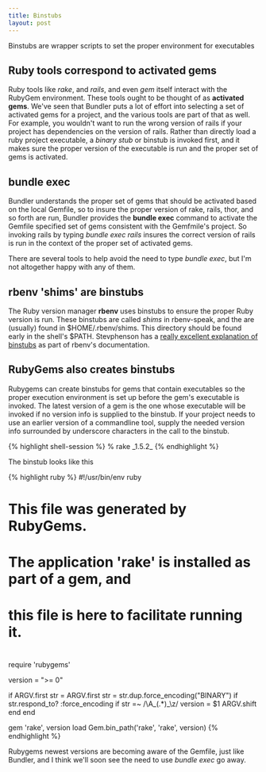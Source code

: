 ```yaml
---
title: Binstubs
layout: post
---
```


<div class="message">
Binstubs are wrapper scripts to set the proper environment for executables
</div>

## Ruby tools correspond to activated gems

Ruby tools like *rake*, and *rails*, and even *gem* itself interact with the RubyGem environment. These
tools ought to be thought of as **activated gems**. We've seen that Bundler puts a lot of effort into 
selecting a set of activated gems for a project, and the various tools are part of that as well. For example,
you wouldn't want to run the wrong version of rails if your project has dependencies on the version of rails.
Rather than directly load a ruby project executable, a *binary stub* or binstub is invoked first, and it makes
sure the proper version of the executable is run and the proper set of gems is activated.

## bundle exec

Bundler understands the proper set of gems that should be activated based on the local Gemfile, so to insure
the proper version of rake, rails, thor, and so forth are run, Bundler provides the **bundle exec** command
to activate the Gemfile specified set of gems consistent with the Gemfmile's project. So invoking rails by
typing *bundle exec rails* insures the correct version of rails is run in the context of the proper set
of activated gems.

There are several tools to help avoid the need to type *bundle exec*, but I'm not altogether happy with
any of them.

## rbenv 'shims' are binstubs

The Ruby version manager **rbenv** uses binstubs to ensure the proper Ruby version is run. These binstubs
are called *shims* in rbenv-speak, and the are (usually) found in $HOME/.rbenv/shims. This directory
should be found early in the shell's $PATH. Stevphenson has a 
[really excellent explanation of binstubs](https://github.com/sstephenson/rbenv/wiki/Understanding-binstubs)
as part of rbenv's documentation.

## RubyGems also creates binstubs

Rubygems can create binstubs for gems that contain executables so the proper execution environment is set up
before the gem's executable is invoked. The latest version of a gem is the one
whose executable will be invoked if no version info is supplied to the binstub. If your project needs
to use an earlier version of a commandline tool, supply the needed version info surrounded by underscore
characters in the call to the binstub.

{% highlight shell-session %}
% rake \_1.5.2\_
{% endhighlight %}

The binstub looks like this

{% highlight ruby %}
#!/usr/bin/env ruby
#
# This file was generated by RubyGems.
#
# The application 'rake' is installed as part of a gem, and
# this file is here to facilitate running it.
#

require 'rubygems'

version = ">= 0"

if ARGV.first
  str = ARGV.first
  str = str.dup.force_encoding("BINARY") if str.respond_to? :force_encoding
  if str =~ /\A_(.*)_\z/
    version = $1
    ARGV.shift
  end
end

gem 'rake', version
load Gem.bin_path('rake', 'rake', version)
{% endhighlight %}

Rubygems newest versions are becoming aware of the Gemfile, just like Bundler, and I think we'll
soon see the need to use *bundle exec* go away.
